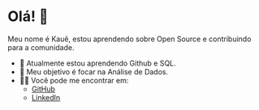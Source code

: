 # Olá! 👋

Meu nome é Kauê, estou aprendendo sobre Open Source e contribuindo para a comunidade.

- 🌱 Atualmente estou aprendendo Github e SQL.
- 🚀 Meu objetivo é focar na Análise de Dados.
- 🐱‍💻 Você pode me encontrar em:
  - [GitHub](https://github.com/KaueSimao)
  - [LinkedIn](https://linkedin.com/in/kaue-simao-da-silva)